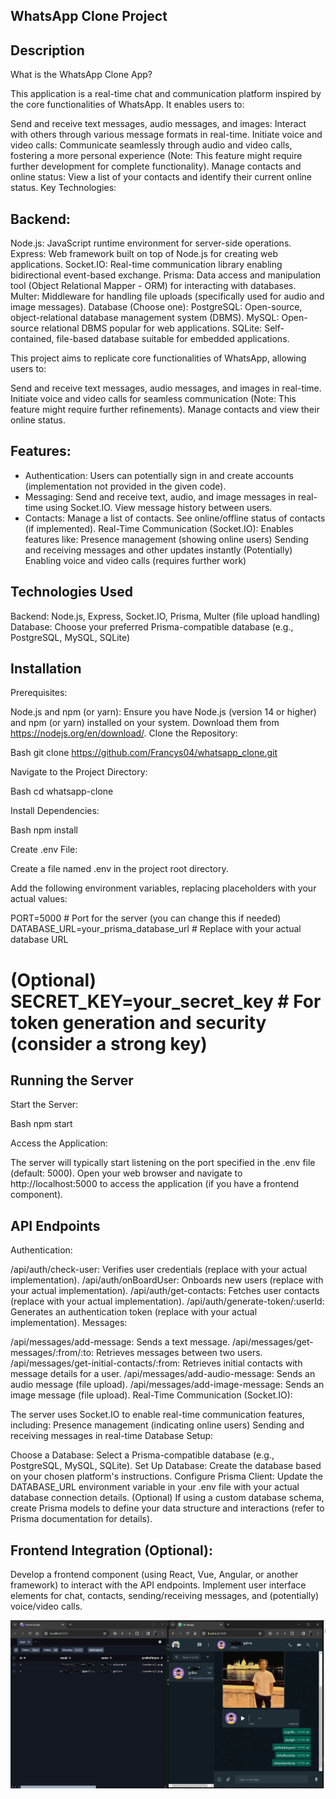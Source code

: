 ## WhatsApp Clone Project

## Description

What is the WhatsApp Clone App?

This application is a real-time chat and communication platform inspired by the core functionalities of WhatsApp. It enables users to:

Send and receive text messages, audio messages, and images: Interact with others through various message formats in real-time.
Initiate voice and video calls: Communicate seamlessly through audio and video calls, fostering a more personal experience (Note: This feature might require further development for complete functionality).
Manage contacts and online status: View a list of your contacts and identify their current online status.
Key Technologies:

## Backend:

Node.js: JavaScript runtime environment for server-side operations.
Express: Web framework built on top of Node.js for creating web applications.
Socket.IO: Real-time communication library enabling bidirectional event-based exchange.
Prisma: Data access and manipulation tool (Object Relational Mapper - ORM) for interacting with databases.
Multer: Middleware for handling file uploads (specifically used for audio and image messages).
Database (Choose one):
PostgreSQL: Open-source, object-relational database management system (DBMS).
MySQL: Open-source relational DBMS popular for web applications.
SQLite: Self-contained, file-based database suitable for embedded applications.

This project aims to replicate core functionalities of WhatsApp, allowing users to:

Send and receive text messages, audio messages, and images in real-time.
Initiate voice and video calls for seamless communication (Note: This feature might require further refinements).
Manage contacts and view their online status.

## Features:

- Authentication: Users can potentially sign in and create accounts (implementation not provided in the given code).
- Messaging:
  Send and receive text, audio, and image messages in real-time using Socket.IO.
  View message history between users.
- Contacts:
  Manage a list of contacts.
  See online/offline status of contacts (if implemented).
  Real-Time Communication (Socket.IO):
  Enables features like:
  Presence management (showing online users)
  Sending and receiving messages and other updates instantly
  (Potentially) Enabling voice and video calls (requires further work)

## Technologies Used

Backend: Node.js, Express, Socket.IO, Prisma, Multer (file upload handling)
Database: Choose your preferred Prisma-compatible database (e.g., PostgreSQL, MySQL, SQLite)

## Installation

Prerequisites:

Node.js and npm (or yarn): Ensure you have Node.js (version 14 or higher) and npm (or yarn) installed on your system. Download them from https://nodejs.org/en/download/.
Clone the Repository:

Bash
git clone https://github.com/Francys04/whatsapp_clone.git

Navigate to the Project Directory:

Bash
cd whatsapp-clone

Install Dependencies:

Bash
npm install

Create .env File:

Create a file named .env in the project root directory.

Add the following environment variables, replacing placeholders with your actual values:

PORT=5000 # Port for the server (you can change this if needed)
DATABASE_URL=your_prisma_database_url # Replace with your actual database URL

# (Optional) SECRET_KEY=your_secret_key # For token generation and security (consider a strong key)

## Running the Server

Start the Server:

Bash
npm start

Access the Application:

The server will typically start listening on the port specified in the .env file (default: 5000).
Open your web browser and navigate to http://localhost:5000 to access the application (if you have a frontend component).

## API Endpoints

Authentication:

/api/auth/check-user: Verifies user credentials (replace with your actual implementation).
/api/auth/onBoardUser: Onboards new users (replace with your actual implementation).
/api/auth/get-contacts: Fetches user contacts (replace with your actual implementation).
/api/auth/generate-token/:userId: Generates an authentication token (replace with your actual implementation).
Messages:

/api/messages/add-message: Sends a text message.
/api/messages/get-messages/:from/:to: Retrieves messages between two users.
/api/messages/get-initial-contacts/:from: Retrieves initial contacts with message details for a user.
/api/messages/add-audio-message: Sends an audio message (file upload).
/api/messages/add-image-message: Sends an image message (file upload).
Real-Time Communication (Socket.IO):

The server uses Socket.IO to enable real-time communication features, including:
Presence management (indicating online users)
Sending and receiving messages in real-time
Database Setup:

Choose a Database: Select a Prisma-compatible database (e.g., PostgreSQL, MySQL, SQLite).
Set Up Database: Create the database based on your chosen platform's instructions.
Configure Prisma Client:
Update the DATABASE_URL environment variable in your .env file with your actual database connection details.
(Optional) If using a custom database schema, create Prisma models to define your data structure and interactions (refer to Prisma documentation for details).

## Frontend Integration (Optional):

Develop a frontend component (using React, Vue, Angular, or another framework) to interact with the API endpoints.
Implement user interface elements for chat, contacts, sending/receiving messages, and (potentially) voice/video calls.

![Image description](Capture.JPG)
